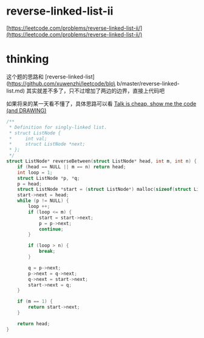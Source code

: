 # reverse-linked-list-ii

[https://leetcode.com/problems/reverse-linked-list-ii/](https://leetcode.com/problems/reverse-linked-list-ii/)

# thinking

这个题的思路和 [reverse-linked-list](https://github.com/xuwenzhi/leetcode/blo\
b/master/reverse-linked-list.md) 其实就差不多了，只不过增加了两边的边界，直接上代码吧

如果将来的某一天看不懂了，具体思路可以看 [Talk is cheap, show me the code (and DRAWING)](https://leetcode.com/problems/reverse-linked-list-ii/discuss/30709/Talk-is-cheap-show-me-the-code-(and-DRAWING))


```c
/**
 * Definition for singly-linked list.
 * struct ListNode {
 *     int val;
 *     struct ListNode *next;
 * };
 */
struct ListNode* reverseBetween(struct ListNode* head, int m, int n) {
    if (head == NULL || m == n) return head;
    int loop = 1;
    struct ListNode *p, *q;
    p = head;
    struct ListNode *start = (struct ListNode*) malloc(sizeof(struct ListNode));
    start->next = head;
    while (p != NULL) {
        loop ++;
        if (loop <= m) {
            start = start->next;
            p = p->next;
            continue;
        }

        if (loop > n) {
            break;
        }

        q = p->next;
        p->next = q->next;
        q->next = start->next;
        start->next = q;
    }

    if (m == 1) {
        return start->next;
    }

    return head;
}
```

